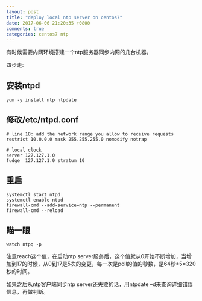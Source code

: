 ```yaml
---
layout: post
title: "deploy local ntp server on centos7"
date: 2017-06-06 21:20:35 +0800
comments: true
categories: centos7 ntp
---
```


有时候需要内网环境搭建一个ntp服务器同步内网的几台机器。

四步走:

## 安装ntpd

    yum -y install ntp ntpdate

## 修改/etc/ntpd.conf

    # line 18: add the network range you allow to receive requests
    restrict 10.0.0.0 mask 255.255.255.0 nomodify notrap

    # local clock
    server 127.127.1.0
    fudge  127.127.1.0 stratum 10

## 重启

    systemctl start ntpd
    systemctl enable ntpd
    firewall-cmd --add-service=ntp --permanent
    firewall-cmd --reload

## 瞄一眼

    watch ntpq -p

注意reach这个值，在启动ntp server服务后，这个值就从0开始不断增加，当增加到17的时候，从0到17是5次的变更，每一次是poll的值的秒数，是64秒*5=320秒的时间。

如果之后从ntp客户端同步ntp server还失败的话，用ntpdate –d来查询详细错误信息，再做判断。
